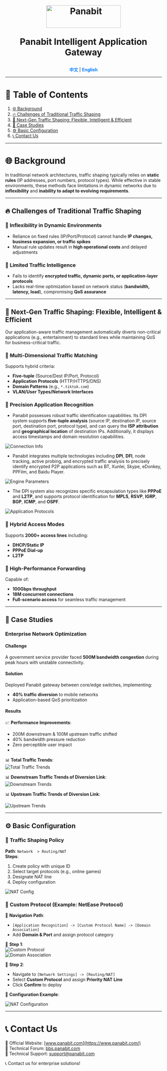 <a name="readme-top"></a>

<h1 align="center">
  <img src="assets/Panabit.png" alt="Panabit" width="240" height="72">
  

  Panabit Intelligent Application Gateway
</h1>


<p align="center">
  <a href="README_CN.md" style="color: #007bff; text-decoration: none; font-weight: bold;">中文</a> | <span style="color: #007bff; font-weight: bold;">English</span>
</p>

---

# 📌 Table of Contents
1. [🌐 Background](#background)
2. [🔥 Challenges of Traditional Traffic Shaping](#challenges)
3. [🚀 Next-Gen Traffic Shaping: Flexible, Intelligent & Efficient](#next-gen-shaping)
4. [📌 Case Studies](#case-studies)
5. [⚙️ Basic Configuration](#configuration)
6. [📞 Contact Us](#contact)

---

# 🌐 **Background**  
<a id="background"></a>
In traditional network architectures, traffic shaping typically relies on **static rules** (IP addresses, port numbers, protocol types). While effective in stable environments, these methods face limitations in dynamic networks due to **inflexibility** and **inability to adapt to evolving requirements**.

---

## 🔥 **Challenges of Traditional Traffic Shaping**  
<a id="challenges"></a>

### 🔹 **Inflexibility in Dynamic Environments**  
- Reliance on fixed rules (IP/Port/Protocol) cannot handle **IP changes, business expansion, or traffic spikes**  
- Manual rule updates result in **high operational costs** and delayed adjustments

### 🔹 **Limited Traffic Intelligence**  
- Fails to identify **encrypted traffic, dynamic ports, or application-layer protocols**  
- Lacks real-time optimization based on network status (**bandwidth, latency, load**), compromising **QoS assurance**

---

## 🚀 **Next-Gen Traffic Shaping: Flexible, Intelligent & Efficient**  
<a id="next-gen-shaping"></a>
Our application-aware traffic management automatically diverts non-critical applications (e.g., entertainment) to standard lines while maintaining QoS for business-critical traffic.
### 🎯 **Multi-Dimensional Traffic Matching**  
Supports hybrid criteria:
- **Five-tuple** (Source/Dest IP/Port, Protocol)
- **Application Protocols** (HTTP/HTTPS/DNS)
- **Domain Patterns** (e.g., `*.tiktok.com`)
- **VLAN/User Types/Network Interfaces**
  
### 🎯 **Precision Application Recognition**  

- Panabit possesses robust traffic identification capabilities. Its DPI system supports **five-tuple analysis** (source IP, destination IP, source port, destination port, protocol type), and can query the **ISP attribution** and **geographical location** of destination IPs. Additionally, it displays access timestamps and domain resolution capabilities.  

![Connection Info](assets/xxx_EN.png)  

- Panabit integrates multiple technologies including **DPI**, **DFI**, node tracking, active probing, and encrypted traffic analysis to precisely identify encrypted P2P applications such as BT, Xunlei, Skype, eDonkey, PPFilm, and Baidu Player.  

![Engine Parameters](assets/Connection_info_EN.png)  

- The DPI system also recognizes specific encapsulation types like **PPPoE** and **L2TP**, and supports protocol identification for **MPLS**, **RSVP**, **IGRP**, **BGP**, **ICMP**, and **OSPF**.  

![Application Protocols](assets/Application_Protocols_EN.png)  

### 🎯 **Hybrid Access Modes**  
Supports **2000+ access lines** including:  
- **DHCP/Static IP**  
- **PPPoE Dial-up**  
- **L2TP**

### 🎯 **High-Performance Forwarding**  
Capable of:  
- **100Gbps throughput**  
- **18M concurrent connections**  
- **Full-scenario access** for seamless traffic management
---

## 📌 **Case Studies**  
<a id="case-studies"></a>

### **Enterprise Network Optimization**  
#### **Challenge**  
A government service provider faced **500M bandwidth congestion** during peak hours with unstable connectivity.

#### **Solution**  
Deployed Panabit gateway between core/edge switches, implementing:  
- **40% traffic diversion** to mobile networks  
- Application-based QoS prioritization

#### **Results**  
📈 **Performance Improvements**:  
- 200M downstream & 100M upstream traffic shifted  
- 40% bandwidth pressure reduction  
- Zero perceptible user impact
- 
📊 **Total Traffic Trends**:  
![Total Traffic Trends](assets/total_traffic.png)

📊 **Downstream Traffic Trends of Diversion Link**:  
![Downstream Trends](assets/downstream.png)

📊 **Upstream Traffic Trends of Diversion Link**: 

![Upstream Trends](assets/upstream.png)

---

## ⚙️ **Basic Configuration**  
<a id="configuration"></a>

### 🔹 **Traffic Shaping Policy**  
**Path**: `Network  > Routing/NAT`  
**Steps**:
1. Create policy with unique ID  
2. Select target protocols (e.g., online games)  
3. Designate NAT line  
4. Deploy configuration  

![NAT Config](assets/nat_config_EN.png)

### 🔹 **Custom Protocol (Example: NetEase Protocol)**  
<a id="custom-protocol"></a>

📌 **Navigation Path**:  
- `[Application Recognition] -> [Custom Protocol Name] -> [Domain Association]`  
- Add **Domain & Port** and assign protocol category  

📌 **Step 1**:  
![Custom Protocol](assets/custom_protocol_step1_EN.png)  
![Domain Association](assets/custom_protocol_step2_EN.png)  

📌 **Step 2**:  
- Navigate to `[Network Settings] -> [Routing/NAT]`  
- Select **Custom Protocol** and assign **Priority NAT Line**  
- Click **Confirm** to deploy  

📌 **Configuration Example**:  

![NAT Configuration](assets/custom_protocol_step3_EN.png)  

---

# 📞 **Contact Us**  
<a id="contact"></a>
🔗 Official Website: [www.panabit.com](https://www.panabit.com/)  
🔗 Technical Forum: [bbs.panabit.com](https://bbs.panabit.com/)  
📧 Technical Support: support@panabit.com  

📞 Contact us for enterprise solutions!
